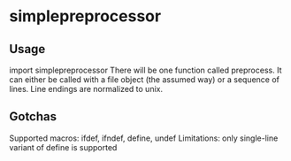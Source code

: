 # simplepreprocessor

Usage
---------
import simplepreprocessor
There will be one function called preprocess. It can either be called with a file object (the assumed way) or a sequence
of lines. Line endings are normalized to unix.


Gotchas
---------
Supported macros: ifdef, ifndef, define, undef
Limitations: only single-line variant of define is supported
